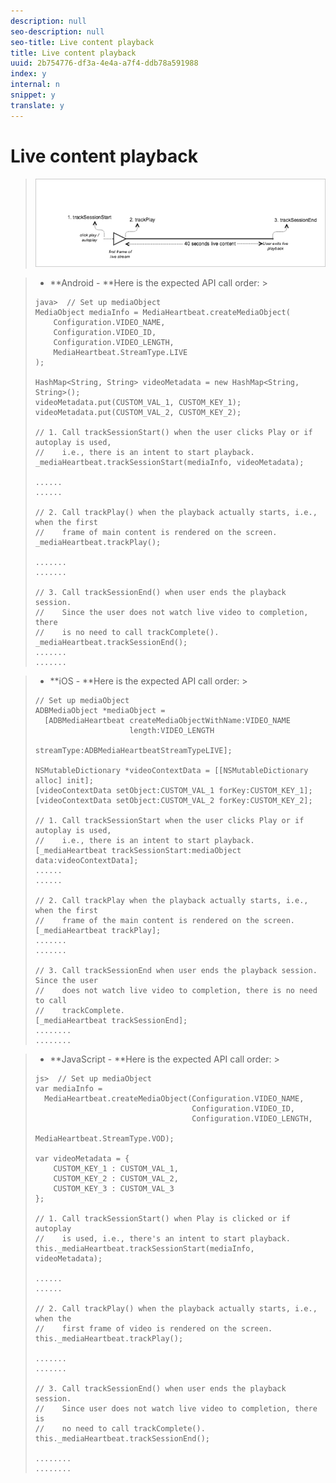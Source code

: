 ```yaml
---
description: null
seo-description: null
seo-title: Live content playback
title: Live content playback
uuid: 2b754776-df3a-4e4a-a7f4-ddb78a591988
index: y
internal: n
snippet: y
translate: y
---
```


# Live content playback


><a id="fig_65D741D8180845E3BD58C248DD5083C6"></a> ![](../../../assets/live-content-playback.png) 

>
>* **Android - **Here is the expected API call order: >
>  ```
>  java>  // Set up mediaObject 
>  MediaObject mediaInfo = MediaHeartbeat.createMediaObject( 
>      Configuration.VIDEO_NAME,  
>      Configuration.VIDEO_ID,  
>      Configuration.VIDEO_LENGTH,  
>      MediaHeartbeat.StreamType.LIVE 
>  ); 
>   
>  HashMap<String, String> videoMetadata = new HashMap<String, String>(); 
>  videoMetadata.put(CUSTOM_VAL_1, CUSTOM_KEY_1); 
>  videoMetadata.put(CUSTOM_VAL_2, CUSTOM_KEY_2); 
>   
>  // 1. Call trackSessionStart() when the user clicks Play or if autoplay is used,  
>  //    i.e., there is an intent to start playback.  
>  _mediaHeartbeat.trackSessionStart(mediaInfo, videoMetadata); 
>   
>  ...... 
>  ...... 
>   
>  // 2. Call trackPlay() when the playback actually starts, i.e., when the first  
>  //    frame of main content is rendered on the screen. 
>  _mediaHeartbeat.trackPlay(); 
>   
>  ....... 
>  ....... 
>   
>  // 3. Call trackSessionEnd() when user ends the playback session.  
>  //    Since the user does not watch live video to completion, there  
>  //    is no need to call trackComplete().  
>  _mediaHeartbeat.trackSessionEnd(); 
>  ....... 
>  ....... 
>  
>  ```


>* **iOS - **Here is the expected API call order: >
>  ```
>  // Set up mediaObject 
>  ADBMediaObject *mediaObject =  
>    [ADBMediaHeartbeat createMediaObjectWithName:VIDEO_NAME  
>                       length:VIDEO_LENGTH  
>                       streamType:ADBMediaHeartbeatStreamTypeLIVE]; 
>     
>  NSMutableDictionary *videoContextData = [[NSMutableDictionary alloc] init]; 
>  [videoContextData setObject:CUSTOM_VAL_1 forKey:CUSTOM_KEY_1]; 
>  [videoContextData setObject:CUSTOM_VAL_2 forKey:CUSTOM_KEY_2]; 
>     
>  // 1. Call trackSessionStart when the user clicks Play or if autoplay is used,  
>  //    i.e., there is an intent to start playback. 
>  [_mediaHeartbeat trackSessionStart:mediaObject data:videoContextData]; 
>  ...... 
>  ...... 
>     
>  // 2. Call trackPlay when the playback actually starts, i.e., when the first  
>  //    frame of the main content is rendered on the screen. 
>  [_mediaHeartbeat trackPlay]; 
>  ....... 
>  ....... 
>     
>  // 3. Call trackSessionEnd when user ends the playback session. Since the user  
>  //    does not watch live video to completion, there is no need to call  
>  //    trackComplete. 
>  [_mediaHeartbeat trackSessionEnd]; 
>  ........ 
>  ........ 
>  
>  ```


>* **JavaScript - **Here is the expected API call order: >
>  ```
>  js>  // Set up mediaObject 
>  var mediaInfo =  
>    MediaHeartbeat.createMediaObject(Configuration.VIDEO_NAME,  
>                                     Configuration.VIDEO_ID,  
>                                     Configuration.VIDEO_LENGTH,  
>                                     MediaHeartbeat.StreamType.VOD); 
>   
>  var videoMetadata = { 
>      CUSTOM_KEY_1 : CUSTOM_VAL_1,  
>      CUSTOM_KEY_2 : CUSTOM_VAL_2,  
>      CUSTOM_KEY_3 : CUSTOM_VAL_3 
>  }; 
>   
>  // 1. Call trackSessionStart() when Play is clicked or if autoplay  
>  //    is used, i.e., there's an intent to start playback. 
>  this._mediaHeartbeat.trackSessionStart(mediaInfo, videoMetadata); 
>   
>  ...... 
>  ...... 
>   
>  // 2. Call trackPlay() when the playback actually starts, i.e., when the  
>  //    first frame of video is rendered on the screen. 
>  this._mediaHeartbeat.trackPlay(); 
>   
>  ....... 
>  ....... 
>   
>  // 3. Call trackSessionEnd() when user ends the playback session.  
>  //    Since user does not watch live video to completion, there is  
>  //    no need to call trackComplete(). 
>  this._mediaHeartbeat.trackSessionEnd(); 
>   
>  ........ 
>  ........ 
>  
>  ```



